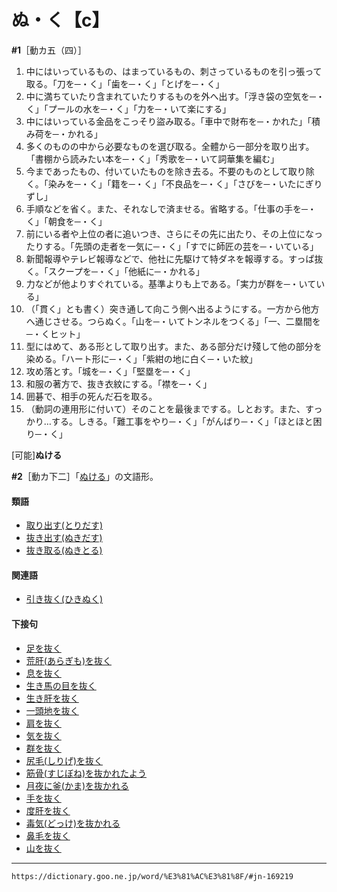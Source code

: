 # ぬ・く【c】
**\#1**［動カ五（四）］

1.  中にはいっているもの、はまっているもの、刺さっているものを引っ張って取る。「刀を─・く」「歯を─・く」「とげを─・く」
2.  中に満ちていたり含まれていたりするものを外へ出す。「浮き袋の空気を─・く」「プールの水を─・く」「力を─・いて楽にする」
3.  中にはいっている金品をこっそり盜み取る。「車中で財布を─・かれた」「積み荷を─・かれる」
4.  多くのものの中から必要なものを選び取る。全體から一部分を取り出す。「書棚から読みたい本を─・く」「秀歌を─・いて詞華集を編む」
5.  今まであったもの、付いていたものを除き去る。不要のものとして取り除く。「染みを─・く」「籍を─・く」「不良品を─・く」「さびを─・いたにぎりずし」
6.  手順などを省く。また、それなしで済ませる。省略する。「仕事の手を─・く」「朝食を─・く」
7.  前にいる者や上位の者に追いつき、さらにその先に出たり、その上位になったりする。「先頭の走者を一気に─・く」「すでに師匠の芸を─・いている」
8.  新聞報導やテレビ報導などで、他社に先駆けて特ダネを報導する。すっぱ抜く。「スクープを─・く」「他紙に─・かれる」
9.  力などが他よりすぐれている。基準よりも上である。「実力が群を─・いている」
10.  （「貫く」とも書く）突き通して向こう側へ出るようにする。一方から他方へ通じさせる。つらぬく。「山を─・いてトンネルをつくる」「一、二塁間を─・くヒット」
11.  型にはめて、ある形として取り出す。また、ある部分だけ殘して他の部分を染める。「ハート形に─・く」「紫紺の地に白く─・いた紋」
12.  攻め落とす。「城を─・く」「堅塁を─・く」
13.  和服の著方で、抜き衣紋にする。「襟を─・く」
14.  囲碁で、相手の死んだ石を取る。
15.  （動詞の連用形に付いて）そのことを最後までする。しとおす。また、すっかり…する。しきる。「難工事をやり─・く」「がんばり─・く」「ほとほと困り─・く」
    

\[可能\]**ぬける**

**\#2**［動カ下二］「[ぬける](https://dictionary.goo.ne.jp/word/%E6%8A%9C%E3%81%91%E3%82%8B/#jn-169282)」の文語形。

#### 類語

-   [取り出す(とりだす)](https://dictionary.goo.ne.jp/word/%E5%8F%96%E5%87%BA%E3%81%99/#jn-161203)
-   [抜き出す(ぬきだす)](https://dictionary.goo.ne.jp/word/%E6%8A%9C%E5%87%BA%E3%81%99/#jn-169188)
-   [抜き取る(ぬきとる)](https://dictionary.goo.ne.jp/word/%E6%8A%9C%E5%8F%96%E3%82%8B/#jn-169202)

#### 関連語

-   [引き抜く(ひきぬく)](https://dictionary.goo.ne.jp/word/%E5%BC%95%E6%8A%9C%E3%81%8F/#jn-183843)

#### 下接句

-   [足を抜く](https://dictionary.goo.ne.jp/word/%E8%B6%B3%E3%82%92%E6%8A%9C%E3%81%8F/#jn-3663)
-   [荒肝(あらぎも)を抜く](https://dictionary.goo.ne.jp/word/%E8%8D%92%E8%82%9D%E3%82%92%E6%8A%9C%E3%81%8F/#jn-7119)
-   [息を抜く](https://dictionary.goo.ne.jp/word/%E6%81%AF%E3%82%92%E6%8A%9C%E3%81%8F/#jn-10279)
-   [生き馬の目を抜く](https://dictionary.goo.ne.jp/word/%E7%94%9F%E3%81%8D%E9%A6%AC%E3%81%AE%E7%9B%AE%E3%82%92%E6%8A%9C%E3%81%8F/#jn-10324)
-   [生き肝を抜く](https://dictionary.goo.ne.jp/word/%E7%94%9F%E3%81%8D%E8%82%9D%E3%82%92%E6%8A%9C%E3%81%8F/#jn-10354)
-   [一頭地を抜く](https://dictionary.goo.ne.jp/word/%E4%B8%80%E9%A0%AD%E5%9C%B0%E3%82%92%E6%8A%9C%E3%81%8F/#jn-13575)
-   [肩を抜く](https://dictionary.goo.ne.jp/word/%E8%82%A9%E3%82%92%E6%8A%9C%E3%81%8F/#jn-41626)
-   [気を抜く](https://dictionary.goo.ne.jp/word/%E6%B0%97%E3%82%92%E6%8A%9C%E3%81%8F/#jn-50139)
-   [群を抜く](https://dictionary.goo.ne.jp/word/%E7%BE%A4%E3%82%92%E6%8A%9C%E3%81%8F/#jn-65441)
-   [尻毛(しりげ)を抜く](https://dictionary.goo.ne.jp/word/%E5%B0%BB%E6%AF%9B%E3%82%92%E6%8A%9C%E3%81%8F/#jn-112525)
-   [筋骨(すじぼね)を抜かれたよう](https://dictionary.goo.ne.jp/word/%E7%AD%8B%E9%AA%A8%E3%82%92%E6%8A%9C%E3%81%8B%E3%82%8C%E3%81%9F%E3%82%88%E3%81%86/#jn-118240)
-   [月夜に釜(かま)を抜かれる](https://dictionary.goo.ne.jp/word/%E6%9C%88%E5%A4%9C%E3%81%AB%E9%87%9C%E3%82%92%E6%8A%9C%E3%81%8B%E3%82%8C%E3%82%8B/#jn-147019)
-   [手を抜く](https://dictionary.goo.ne.jp/word/%E6%89%8B%E3%82%92%E6%8A%9C%E3%81%8F/#jn-148925)
-   [度肝を抜く](https://dictionary.goo.ne.jp/word/%E5%BA%A6%E8%82%9D%E3%82%92%E6%8A%9C%E3%81%8F/#jn-157745)
-   [毒気(どっけ)を抜かれる](https://dictionary.goo.ne.jp/word/%E6%AF%92%E6%B0%97%E3%82%92%E6%8A%9C%E3%81%8B%E3%82%8C%E3%82%8B/#jn-157937)
-   [鼻毛を抜く](https://dictionary.goo.ne.jp/word/%E9%BC%BB%E6%AF%9B%E3%82%92%E6%8A%9C%E3%81%8F/#jn-178282)
-   [山を抜く](https://dictionary.goo.ne.jp/word/%E5%B1%B1%E3%82%92%E6%8A%9C%E3%81%8F/#jn-222582)

---
`https://dictionary.goo.ne.jp/word/%E3%81%AC%E3%81%8F/#jn-169219`